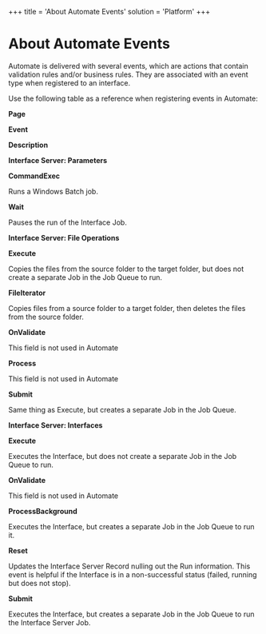 +++
title = 'About Automate Events'
solution = 'Platform'
+++

# About Automate Events

Automate is delivered with several events, which are actions that
contain validation rules and/or business rules. They are associated with
an event type when registered to an interface. 

Use the following table as a reference when registering events in
Automate:

**Page**

**Event**

**Description**

**Interface Server: Parameters**

**CommandExec**

Runs a Windows Batch job.

**Wait**

Pauses the run of the Interface Job.

**Interface Server: File Operations**

**Execute**

Copies the files from the source folder to the target folder, but does
not create a separate Job in the Job Queue to run.

**FileIterator**

Copies files from a source folder to a target folder, then deletes the
files from the source folder.

**OnValidate**

This field is not used in Automate

**Process**

This field is not used in Automate

**Submit**

Same thing as Execute, but creates a separate Job in the Job Queue.

**Interface Server: Interfaces**

**Execute**

Executes the Interface, but does not create a separate Job in the Job
Queue to run.

**OnValidate**

This field is not used in Automate

**ProcessBackground**

Executes the Interface, but creates a separate Job in the Job Queue to
run it.

**Reset**

Updates the Interface Server Record nulling out the Run information.
This event is helpful if the Interface is in a non-successful status
(failed, running but does not stop).

**Submit**

Executes the Interface, but creates a separate Job in the Job Queue to
run the Interface Server Job.
